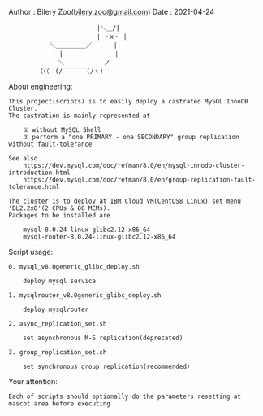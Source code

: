 Author : Bilery Zoo(bilery.zoo@gmail.com)
Date   : 2021-04-24


           　　 　 　　　　 　 |＼＿/|
           　　 　 　　　　 　 | ・x・ |
           　　 ＼＿＿＿＿＿／　　　 |
           　　 　 |　　　 　　　　　|
           　　　　＼　　　　　 　ノ
           　（（（　(/￣￣￣￣(/ヽ)


About engineering:

    This project(scripts) is to easily deploy a castrated MySQL InnoDB Cluster.
	The castration is mainly represented at
	
		① without MySQL Shell
		② perform a "one PRIMARY - one SECONDARY" group replication without fault-tolerance
	
	See also
		https://dev.mysql.com/doc/refman/8.0/en/mysql-innodb-cluster-introduction.html
		https://dev.mysql.com/doc/refman/8.0/en/group-replication-fault-tolerance.html
	
	The cluster is to deploy at IBM Cloud VM(CentOS8 Linux) set menu 'BL2.2x8'(2 CPUs & 8G MEMs).
	Packages to be installed are
	
		mysql-8.0.24-linux-glibc2.12-x86_64
		mysql-router-8.0.24-linux-glibc2.12-x86_64


Script usage:

	0. mysql_v8.0generic_glibc_deploy.sh
	
		deploy mysql service
		
	1. mysqlrouter_v8.0generic_glibc_deploy.sh
	
		deploy mysqlrouter
		
	2. async_replication_set.sh
	
		set asynchronous M-S replication(deprecated)

    3. group_replication_set.sh

		set synchronous group replication(recommended)


Your attention:

	Each of scripts should optionally do the parameters resetting at mascot area before executing
